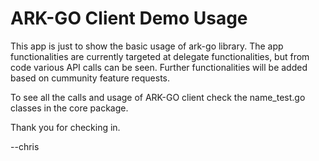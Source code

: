 # ARK-GO Client Demo Usage

This app is just to show the basic usage of ark-go library. The app functionalities are currently targeted at delegate functionalities, but from code various API calls can be seen. Further functionalities will be added based on cummunity feature requests.

To see all the calls and usage of ARK-GO client check the name_test.go classes in the core package.

Thank you for checking in.

--chris
